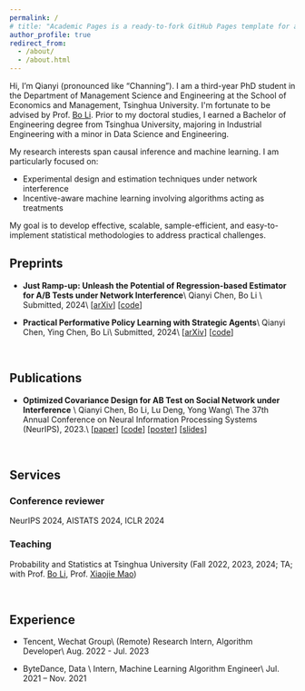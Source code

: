 ```yaml
---
permalink: /
# title: "Academic Pages is a ready-to-fork GitHub Pages template for academic personal websites"
author_profile: true
redirect_from: 
  - /about/
  - /about.html
---
```



Hi, I’m Qianyi (pronounced like “Channing”). I am a third-year PhD student in the Department of Management Science and Engineering at the School of Economics and Management, Tsinghua University. I'm fortunate to be advised by Prof. [Bo Li](https://www.sem.tsinghua.edu.cn/en/info/1219/6985.htm). Prior to my doctoral studies, I earned a Bachelor of Engineering degree from Tsinghua University, majoring in Industrial Engineering with a minor in Data Science and Engineering.


My research interests span causal inference and machine learning. I am particularly focused on: 
- Experimental design and estimation techniques under network interference
- Incentive-aware machine learning involving algorithms acting as treatments

My goal is to develop effective, scalable, sample-efficient, and easy-to-implement statistical methodologies to address practical challenges.



## Preprints
- **Just Ramp-up: Unleash the Potential of Regression-based Estimator for A/B Tests under Network Interference**\\
  Qianyi Chen, Bo Li \\
  Submitted, 2024\\
  [[arXiv](https://arxiv.org/abs/2410.12740)]  [[code](https://github.com/Cqyiiii/Just-Ramp-up)] 

  

- **Practical Performative Policy Learning with Strategic Agents**\\
  Qianyi Chen, Ying Chen, Bo Li\\
  Submitted, 2024\\
  [[arXiv](https://arxiv.org/abs/2412.01344)]  [[code](https://github.com/Cqyiiii/Practical-Performative-Policy-Learning-PPPL)]


<br>


## Publications
- **Optimized Covariance Design for AB Test on Social Network under Interference** \\
  Qianyi Chen, Bo Li, Lu Deng, Yong Wang\\
  The 37th Annual Conference on Neural Information Processing Systems (NeurIPS), 2023.\\
  [[paper](https://proceedings.neurips.cc/paper_files/paper/2023/file/760b5def8dcb1156aac454e9c0f5f406-Paper-Conference.pdf)]  [[code](https://github.com/Cqyiiii/Optimized_Covariance_Design-NIPS2023)]  [[poster](./files/OCD_poster_v2.pdf)]  [[slides](./files/OCD_slides.pdf)]

<br>









## Services

### Conference reviewer
NeurIPS 2024, AISTATS 2024, ICLR 2024


### Teaching 
Probability and Statistics at Tsinghua University (Fall 2022, 2023, 2024; TA; with Prof. [Bo Li](https://www.sem.tsinghua.edu.cn/en/info/1219/6985.htm), Prof. [Xiaojie Mao](https://www.sem.tsinghua.edu.cn/en/info/1219/7070.htm))

<br>

## Experience

- Tencent, Wechat Group\\
  (Remote) Research Intern, Algorithm Developer\\
  Aug. 2022 - Jul. 2023
  
- ByteDance, Data \\
  Intern, Machine Learning Algorithm Engineer\\
  Jul. 2021 – Nov. 2021